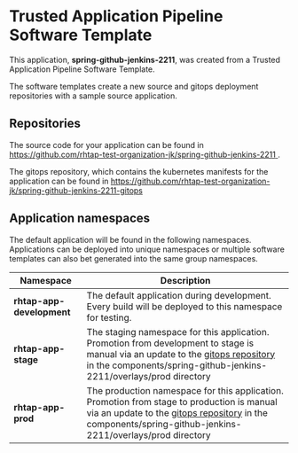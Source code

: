 # Trusted Application Pipeline Software Template

This application, **spring-github-jenkins-2211**, was created from a Trusted Application Pipeline Software Template.

The software templates create a new source and gitops deployment repositories with a sample source application. 

## Repositories

The source code for your application can be found in [https://github.com/rhtap-test-organization-jk/spring-github-jenkins-2211 ](https://github.com/rhtap-test-organization-jk/spring-github-jenkins-2211 ).
 
The gitops repository, which contains the kubernetes manifests for the application can be found in 
[https://github.com/rhtap-test-organization-jk/spring-github-jenkins-2211-gitops ](https://github.com/rhtap-test-organization-jk/spring-github-jenkins-2211-gitops ) 

## Application namespaces 

The default application will be found in the following namespaces. Applications can be deployed into unique namespaces or multiple software templates can also bet generated into the same group namespaces.  

|  Namespace   |  Description   |  
| -------- | -------- |   
| **rhtap-app-development** | The default application during development. Every build will be deployed to this namespace for testing. | 
| **rhtap-app-stage** | The staging namespace for this application. Promotion from development to stage is manual via an update to the [gitops repository](https://github.com/rhtap-test-organization-jk/spring-github-jenkins-2211-gitops ) in the components/spring-github-jenkins-2211/overlays/prod directory |  
| **rhtap-app-prod** | The production namespace for this application. Promotion from stage to production is manual via an update to the [gitops repository](https://github.com/rhtap-test-organization-jk/spring-github-jenkins-2211-gitops ) in the components/spring-github-jenkins-2211/overlays/prod directory | 